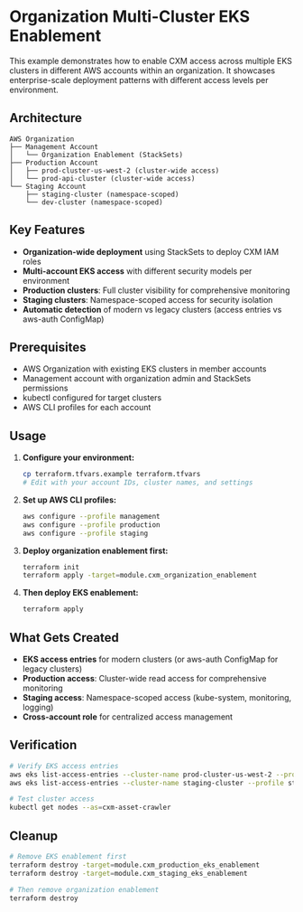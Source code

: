 # Organization Multi-Cluster EKS Enablement

This example demonstrates how to enable CXM access across multiple EKS clusters in different AWS accounts within an organization. It showcases enterprise-scale deployment patterns with different access levels per environment.

## Architecture

```
AWS Organization
├── Management Account
│   └── Organization Enablement (StackSets)
├── Production Account
│   ├── prod-cluster-us-west-2 (cluster-wide access)
│   └── prod-api-cluster (cluster-wide access)
└── Staging Account
    ├── staging-cluster (namespace-scoped)
    └── dev-cluster (namespace-scoped)
```

## Key Features

- **Organization-wide deployment** using StackSets to deploy CXM IAM roles
- **Multi-account EKS access** with different security models per environment
- **Production clusters**: Full cluster visibility for comprehensive monitoring
- **Staging clusters**: Namespace-scoped access for security isolation
- **Automatic detection** of modern vs legacy clusters (access entries vs aws-auth ConfigMap)

## Prerequisites

- AWS Organization with existing EKS clusters in member accounts
- Management account with organization admin and StackSets permissions
- kubectl configured for target clusters
- AWS CLI profiles for each account

## Usage

1. **Configure your environment:**
   ```bash
   cp terraform.tfvars.example terraform.tfvars
   # Edit with your account IDs, cluster names, and settings
   ```

2. **Set up AWS CLI profiles:**
   ```bash
   aws configure --profile management
   aws configure --profile production
   aws configure --profile staging
   ```

3. **Deploy organization enablement first:**
   ```bash
   terraform init
   terraform apply -target=module.cxm_organization_enablement
   ```

4. **Then deploy EKS enablement:**
   ```bash
   terraform apply
   ```

## What Gets Created

- **EKS access entries** for modern clusters (or aws-auth ConfigMap for legacy clusters)
- **Production access**: Cluster-wide read access for comprehensive monitoring
- **Staging access**: Namespace-scoped access (kube-system, monitoring, logging)
- **Cross-account role** for centralized access management

## Verification

```bash
# Verify EKS access entries
aws eks list-access-entries --cluster-name prod-cluster-us-west-2 --profile production
aws eks list-access-entries --cluster-name staging-cluster --profile staging

# Test cluster access
kubectl get nodes --as=cxm-asset-crawler
```

## Cleanup

```bash
# Remove EKS enablement first
terraform destroy -target=module.cxm_production_eks_enablement
terraform destroy -target=module.cxm_staging_eks_enablement

# Then remove organization enablement
terraform destroy
```
